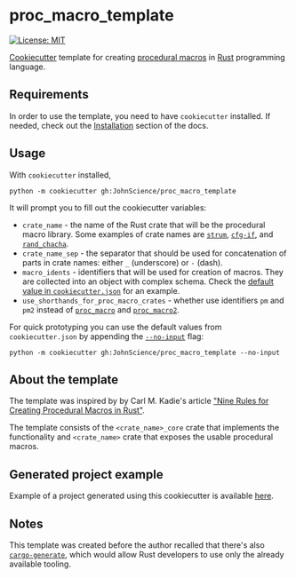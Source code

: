 # proc_macro_template

[![License: MIT](https://img.shields.io/badge/License-MIT-yellow.svg)](https://opensource.org/licenses/MIT)

[Cookiecutter](https://github.com/cookiecutter/cookiecutter) template for creating [procedural macros](https://doc.rust-lang.org/reference/procedural-macros.html) in [Rust](https://www.rust-lang.org/) programming language.

## Requirements

In order to use the template, you need to have `cookiecutter` installed. If needed, check out the [Installation](https://cookiecutter.readthedocs.io/en/stable/installation.html) section of the docs.

## Usage

With `cookiecutter` installed,

```console
python -m cookiecutter gh:JohnScience/proc_macro_template
```

It will prompt you to fill out the cookiecutter variables:

* `crate_name` - the name of the Rust crate that will be the procedural macro library. Some examples of crate names are [`strum`](https://crates.io/crates/strum), [`cfg-if`](https://crates.io/crates/cfg-if), and [`rand_chacha`](https://crates.io/crates/rand_chacha).
* `crate_name_sep` - the separator that should be used for concatenation of parts in crate names: either `_` (underscore) or `-` (dash).
* `macro_idents` - identifiers that will be used for creation of macros. They are collected into an object with complex schema. Check the [default value in `cookiecutter.json`](https://github.com/JohnScience/proc_macro_template/blob/main/cookiecutter.json#L4-L23) for an example.
* `use_shorthands_for_proc_macro_crates` - whether use identifiers `pm` and `pm2` instead of [`proc_macro`](https://doc.rust-lang.org/proc_macro/) and [`proc_macro2`](https://crates.io/crates/proc-macro2).

For quick prototyping you can use the default values from `cookiecutter.json` by appending the [`--no-input`](https://cookiecutter.readthedocs.io/en/1.7.0/advanced/cli_options.html#cmdoption-no-input) flag:

```console
python -m cookiecutter gh:JohnScience/proc_macro_template --no-input
```

## About the template

The template was inspired by by Carl M. Kadie's article ["Nine Rules for Creating Procedural Macros in Rust"](https://towardsdatascience.com/nine-rules-for-creating-procedural-macros-in-rust-595aa476a7ff).

The template consists of the `<crate_name>_core` crate that implements the functionality and `<crate_name>` crate that exposes the usable procedural macros.

## Generated project example

Example of a project generated using this cookiecutter is available [here](https://github.com/JohnScience/proc_macro_template_example).

## Notes

This template was created before the author recalled that there's also [`cargo-generate`](https://crates.io/crates/cargo-generate), which would allow Rust developers to use only the already available tooling.

<meta name="google-site-verification" content="NwLM-d2ELIlfau7_GG3hkmbr5aqlQthFVlBwCtI0YF0" />
